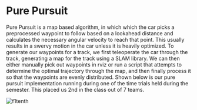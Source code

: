 # Pure Pursuit

Pure Pursuit is a map based algorithm, in which which the car picks a preprocessed waypoint to follow based on a lookahead distance and calculates the necessary angular velocity to reach that point. This usually results in a swervy motion in the car unless it is heavily optimized. To generate our waypoints for a track, we first teleoperate the car through the track, generating a map for the track using a SLAM library. We can then either manually pick out waypoints in rviz or run a script that attempts to determine the optimal trajectory through the map, and then finally process it so that the waypoints are evenly distributed. Shown below is our pure pursuit implementation running during one of the time trials held during the semester. This placed us 2nd in the class out of 7 teams. 

![f1tenth](https://github.com/Jixi123/f1tenth_autonomous_racecar/assets/86895390/ff5455e6-bb97-4429-ba02-dd2966a43e03)

